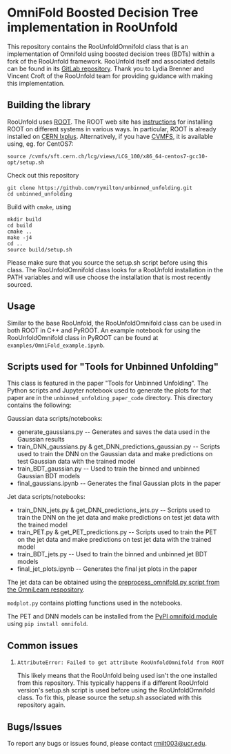OmniFold Boosted Decision Tree implementation in RooUnfold
===
This repository contains the RooUnfoldOmnifold class that is an implementation of Omnifold using boosted decision trees (BDTs) within a fork of the RooUnfold framework. RooUnfold itself and associated details can be found in its [GitLab repository](https://gitlab.cern.ch/RooUnfold/RooUnfold). Thank you to Lydia Brenner and Vincent Croft of the RooUnfold team for providing guidance with making this implementation.


Building the library
---

RooUnfold uses [ROOT](https://root.cern.ch/). The ROOT web site has [instructions](https://root.cern/install/)
for installing ROOT on different systems in various ways.
In particular, ROOT is already installed on [CERN lxplus](https://lxplusdoc.web.cern.ch/). Alternatively, if you have [CVMFS](https://cernvm.cern.ch/fs/), it is available using, eg. for CentOS7:
```
source /cvmfs/sft.cern.ch/lcg/views/LCG_100/x86_64-centos7-gcc10-opt/setup.sh
```

Check out this repository

    git clone https://github.com/rymilton/unbinned_unfolding.git
    cd unbinned_unfolding

Build with `cmake`, using

    mkdir build
    cd build
    cmake ..
    make -j4
    cd ..
    source build/setup.sh
    
Please make sure that you source the setup.sh script before using this class. The RooUnfoldOmnifold class looks for a RooUnfold installation in the PATH variables and will use choose the installation that is most recently sourced. 

Usage
---
Similar to the base RooUnfold, the RooUnfoldOmnifold class can be used in both ROOT in C++ and PyROOT. 
An example notebook for using the RooUnfoldOmnifold class in PyROOT can be found at `examples/OmniFold_example.ipynb`.

Scripts used for "Tools for Unbinned Unfolding"
---
This class is featured in the paper "Tools for Unbinned Unfolding". The Python scripts and Jupyter notebook used to generate the plots for that paper are in the `unbinned_unfolding_paper_code` directory. This directory contains the following:

Gaussian data scripts/notebooks:
- generate_gaussians.py -- Generates and saves the data used in the Gaussian results
- train_DNN_gaussians.py & get_DNN_predictions_gaussian.py -- Scripts used to train the DNN on the Gaussian data and make predictions on test Gaussian data with the trained model
- train_BDT_gaussian.py -- Used to train the binned and unbinned Gaussian BDT models
- final_gaussians.ipynb -- Generates the final Gaussian plots in the paper

Jet data scripts/notebooks:
- train_DNN_jets.py & get_DNN_predictions_jets.py -- Scripts used to train the DNN on the jet data and make predictions on test jet data with the trained model
- train_PET.py & get_PET_predictions.py -- Scripts used to train the PET on the jet data and make predictions on test jet data with the trained model
- train_BDT_jets.py -- Used to train the binned and unbinned jet BDT models
- final_jet_plots.ipynb -- Generates the final jet plots in the paper

The jet data can be obtained using the [preprocess_omnifold.py script from the OmniLearn respository](https://github.com/ViniciusMikuni/OmniLearn/blob/main/preprocessing/preprocess_omnifold.py). 

`modplot.py` contains plotting functions used in the notebooks.

The PET and DNN models can be installed from the [PyPI omnifold module](https://pypi.org/project/omnifold/) using `pip install omnifold`.

Common issues
---
1. `AttributeError: Failed to get attribute RooUnfoldOmnifold from ROOT`
   
   This likely means that the RooUnfold being used isn't the one installed from this repository. This typically happens if a different RooUnfold version's setup.sh script is used before using the RooUnfoldOmnifold class. To fix this, please source the setup.sh associated with this repository again.
   
Bugs/Issues
---

To report any bugs or issues found, please contact rmilt003@ucr.edu.
  
